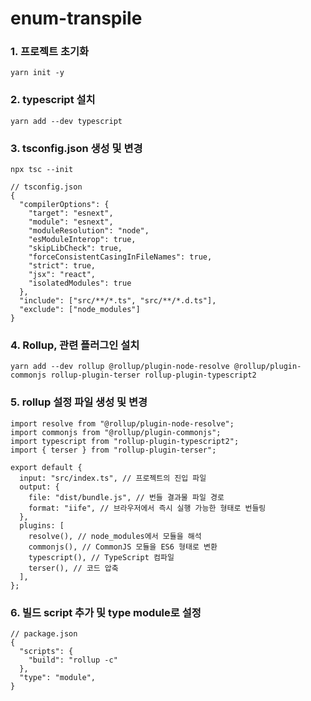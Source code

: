# enum-transpile


### 1. 프로젝트 초기화
```
yarn init -y
```

### 2. typescript 설치
```
yarn add --dev typescript
```

### 3. tsconfig.json 생성 및 변경
```
npx tsc --init
```

```
// tsconfig.json
{
  "compilerOptions": {
    "target": "esnext",
    "module": "esnext",
    "moduleResolution": "node",
    "esModuleInterop": true,
    "skipLibCheck": true,
    "forceConsistentCasingInFileNames": true,
    "strict": true,
    "jsx": "react",
    "isolatedModules": true
  },
  "include": ["src/**/*.ts", "src/**/*.d.ts"],
  "exclude": ["node_modules"]
}
```

### 4. Rollup, 관련 플러그인 설치
```
yarn add --dev rollup @rollup/plugin-node-resolve @rollup/plugin-commonjs rollup-plugin-terser rollup-plugin-typescript2
```

### 5. rollup 설정 파일 생성 및 변경
```
import resolve from "@rollup/plugin-node-resolve";
import commonjs from "@rollup/plugin-commonjs";
import typescript from "rollup-plugin-typescript2";
import { terser } from "rollup-plugin-terser";

export default {
  input: "src/index.ts", // 프로젝트의 진입 파일
  output: {
    file: "dist/bundle.js", // 번들 결과물 파일 경로
    format: "iife", // 브라우저에서 즉시 실행 가능한 형태로 번들링
  },
  plugins: [
    resolve(), // node_modules에서 모듈을 해석
    commonjs(), // CommonJS 모듈을 ES6 형태로 변환
    typescript(), // TypeScript 컴파일
    terser(), // 코드 압축
  ],
};
```

### 6. 빌드 script 추가 및 type module로 설정
```
// package.json
{
  "scripts": {
    "build": "rollup -c"
  },
  "type": "module",
}
```
